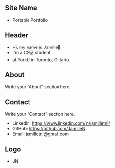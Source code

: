 ## Site Name
- Portable Portfolio

## Header
- Hi, my name is Jamille👋. 
- I'm a CS💻 student
- at YorkU in Toronto, Ontario.

## About
Write your "About" section here.

## Contact
Write your "Contact" section here.
- LinkedIn: https://www.linkedin.com/in/jamilletni/
- GitHub: https://github.com/JamilleN
- Email: jamilletni@gmail.com

## Logo
- JN
